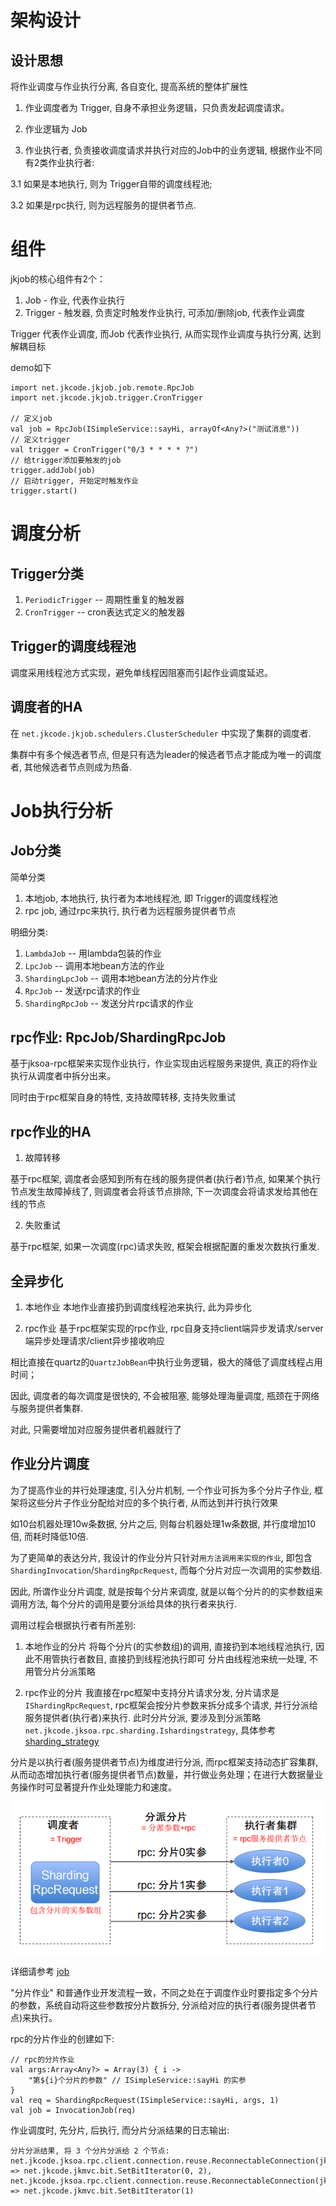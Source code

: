 # 架构设计

## 设计思想

将作业调度与作业执行分离, 各自变化, 提高系统的整体扩展性

1. 作业调度者为 Trigger, 自身不承担业务逻辑，只负责发起调度请求。

2. 作业逻辑为 Job

3. 作业执行者, 负责接收调度请求并执行对应的Job中的业务逻辑, 根据作业不同有2类作业执行者:

3.1 如果是本地执行, 则为 Trigger自带的调度线程池;

3.2 如果是rpc执行, 则为远程服务的提供者节点.

# 组件
jkjob的核心组件有2个：

1. Job - 作业, 代表作业执行
2. Trigger - 触发器, 负责定时触发作业执行, 可添加/删除job, 代表作业调度

Trigger 代表作业调度, 而Job 代表作业执行, 从而实现作业调度与执行分离, 达到解耦目标

demo如下

```
import net.jkcode.jkjob.job.remote.RpcJob
import net.jkcode.jkjob.trigger.CronTrigger

// 定义job
val job = RpcJob(ISimpleService::sayHi, arrayOf<Any?>("测试消息"))
// 定义trigger
val trigger = CronTrigger("0/3 * * * * ?")
// 给trigger添加要触发的job
trigger.addJob(job)
// 启动trigger, 开始定时触发作业
trigger.start()
```

# 调度分析

## Trigger分类
1. `PeriodicTrigger` -- 周期性重复的触发器
2. `CronTrigger` -- cron表达式定义的触发器

## Trigger的调度线程池
调度采用线程池方式实现，避免单线程因阻塞而引起作业调度延迟。

## 调度者的HA
在 `net.jkcode.jkjob.schedulers.ClusterScheduler` 中实现了集群的调度者.

集群中有多个候选者节点, 但是只有选为leader的候选者节点才能成为唯一的调度者, 其他候选者节点则成为热备.

# Job执行分析

## Job分类

简单分类
1. 本地job, 本地执行, 执行者为本地线程池, 即 Trigger的调度线程池
2. rpc job, 通过rpc来执行, 执行者为远程服务提供者节点

明细分类:
1. `LambdaJob` -- 用lambda包装的作业
2. `LpcJob` -- 调用本地bean方法的作业
3. `ShardingLpcJob` -- 调用本地bean方法的分片作业
4. `RpcJob` -- 发送rpc请求的作业
5. `ShardingRpcJob` -- 发送分片rpc请求的作业

## rpc作业: RpcJob/ShardingRpcJob

基于jksoa-rpc框架来实现作业执行，作业实现由远程服务来提供, 真正的将作业执行从调度者中拆分出来。

同时由于rpc框架自身的特性, 支持故障转移, 支持失败重试

## rpc作业的HA
1. 故障转移

基于rpc框架, 调度者会感知到所有在线的服务提供者(执行者)节点, 如果某个执行节点发生故障掉线了, 则调度者会将该节点排除, 下一次调度会将请求发给其他在线的节点

2. 失败重试

基于rpc框架, 如果一次调度(rpc)请求失败, 框架会根据配置的重发次数执行重发.

## 全异步化

1. 本地作业
本地作业直接扔到调度线程池来执行, 此为异步化

2. rpc作业
基于rpc框架实现的rpc作业, rpc自身支持client端异步发请求/server端异步处理请求/client异步接收响应

相比直接在quartz的`QuartzJobBean`中执行业务逻辑，极大的降低了调度线程占用时间；

因此, 调度者的每次调度是很快的, 不会被阻塞, 能够处理海量调度, 瓶颈在于网络与服务提供者集群.

对此, 只需要增加对应服务提供者机器就行了

## 作业分片调度

为了提高作业的并行处理速度, 引入分片机制, 一个作业可拆为多个分片子作业, 框架将这些分片子作业分配给对应的多个执行者, 从而达到并行执行效果

如10台机器处理10w条数据, 分片之后, 则每台机器处理1w条数据, 并行度增加10倍, 而耗时降低10倍.

为了更简单的表达分片, 我设计的作业分片只针对`用方法调用来实现的作业`, 即包含 `ShardingInvocation`/`ShardingRpcRequest`, 而每个分片对应一次调用的实参数组.

因此, 所谓作业分片调度, 就是按每个分片来调度, 就是以每个分片的的实参数组来调用方法, 每个分片的调用是要分派给具体的执行者来执行.

调用过程会根据执行者有所差别:

1. 本地作业的分片
将每个分片(的实参数组)的调用, 直接扔到本地线程池执行, 因此不用管执行者数目, 直接扔到线程池执行即可
分片由线程池来统一处理, 不用管分片分派策略

2. rpc作业的分片
我直接在rpc框架中支持分片请求分发, 分片请求是 `IShardingRpcRequest`, rpc框架会按分片参数来拆分成多个请求, 并行分派给服务提供者(执行者)来执行.
此时分片分派, 要涉及到分派策略 `net.jkcode.jksoa.rpc.sharding.Ishardingstrategy`, 具体参考 [sharding_strategy](sharding_strategy.md)

分片是以执行者(服务提供者节点)为维度进行分派, 而rpc框架支持动态扩容集群, 从而动态增加执行者(服务提供者节点)数量，并行做业务处理；在进行大数据量业务操作时可显著提升作业处理能力和速度。

![](img/sharding.png)

详细请参考 [job](job.md)

"分片作业" 和普通作业开发流程一致，不同之处在于调度作业时要指定多个分片的参数，系统自动将这些参数按分片数拆分, 分派给对应的执行者(服务提供者节点)来执行。

rpc的分片作业的创建如下:

```
// rpc的分片作业
val args:Array<Any?> = Array(3) { i ->
    "第${i}个分片的参数" // ISimpleService::sayHi 的实参
}
val req = ShardingRpcRequest(ISimpleService::sayHi, args, 1)
val job = InvocationJob(req)
```

作业调度时, 先分片, 后执行, 而分片分派结果的日志输出:

```
分片分派结果, 将 3 个分片分派给 2 个节点:
net.jkcode.jksoa.rpc.client.connection.reuse.ReconnectableConnection(jkr://192.168.61.183:9080) => net.jkcode.jkmvc.bit.SetBitIterator(0, 2),
net.jkcode.jksoa.rpc.client.connection.reuse.ReconnectableConnection(jkr://192.168.61.184:9080) => net.jkcode.jkmvc.bit.SetBitIterator(1)
```

